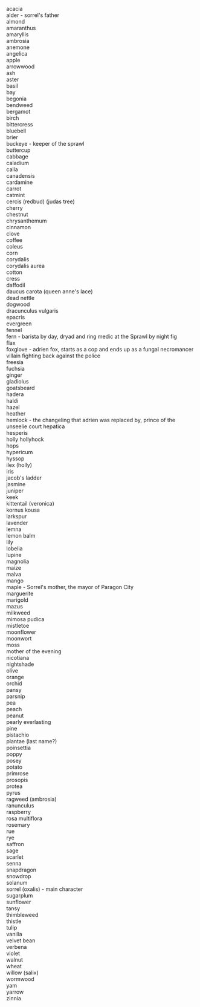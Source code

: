 acacia  
alder - sorrel's father  
almond  
amaranthus  
amaryllis  
ambrosia  
anemone  
angelica  
apple  
arrowwood  
ash  
aster  
basil  
bay  
begonia  
bendweed  
bergamot  
birch  
bittercress  
bluebell  
brier  
buckeye - keeper of the sprawl  
buttercup  
cabbage  
caladium  
calla  
canadensis  
cardamine  
carrot  
catmint  
cercis (redbud) (judas tree)  
cherry  
chestnut  
chrysanthemum  
cinnamon  
clove  
coffee  
coleus  
corn  
corydalis  
corydalis aurea  
cotton  
cress  
daffodil  
daucus carota (queen anne's lace)  
dead nettle  
dogwood  
dracunculus vulgaris  
epacris  
evergreen  
fennel  
fern - barista by day, dryad and ring medic at the Sprawl by night 
fig  
flax  
foxglove - adrien fox, starts as a cop and ends up as a fungal necromancer villain fighting back against the police  
freesia  
fuchsia  
ginger  
gladiolus  
goatsbeard  
hadera  
haldi  
hazel  
heather  
hemlock - the changeling that adrien was replaced by, prince of the unseelie court
hepatica  
hesperis  
holly hollyhock  
hops  
hypericum  
hyssop  
ilex (holly)  
iris  
jacob's ladder  
jasmine  
juniper  
keek  
kittentail (veronica)  
kornus kousa  
larkspur  
lavender  
lemna  
lemon balm  
lily  
lobelia  
lupine  
magnolia  
maize  
malva  
mango  
maple - Sorrel's mother, the mayor of Paragon City  
marguerite  
marigold  
mazus  
milkweed  
mimosa pudica  
mistletoe  
moonflower  
moonwort  
moss  
mother of the evening  
nicotiana  
nightshade  
olive  
orange  
orchid  
pansy  
parsnip  
pea  
peach  
peanut  
pearly everlasting  
pine  
pistachio  
plantae (last name?)  
poinsettia  
poppy  
posey  
potato  
primrose  
prosopis  
protea  
pyrus  
ragweed (ambrosia)  
ranunculus  
raspberry  
rosa multiflora  
rosemary  
rue  
rye  
saffron  
sage  
scarlet  
senna  
snapdragon  
snowdrop  
solanum  
sorrel (oxalis) - main character  
sugarplum  
sunflower  
tansy  
thimbleweed  
thistle  
tulip  
vanilla  
velvet bean  
verbena  
violet  
walnut  
wheat  
willow (salix)  
wormwood  
yam  
yarrow  
zinnia  
